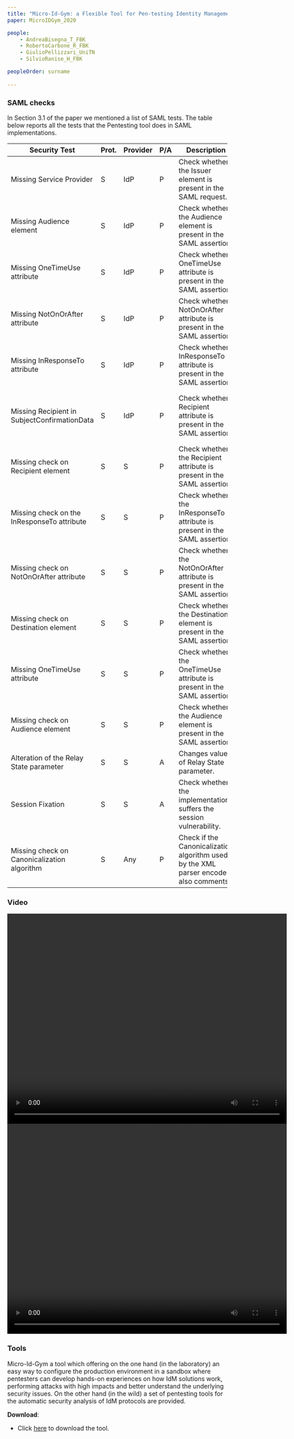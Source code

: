 ```yaml
---
title: "Micro-Id-Gym: a Flexible Tool for Pen-testing Identity Management Protocols in the Wild and in the Laboratory"
paper: MicroIDGym_2020

people:
    - AndreaBisegna_T_FBK
    - RobertoCarbone_R_FBK
    - GiulioPellizzari_UniTN
    - SilvioRanise_H_FBK

peopleOrder: surname
      
---
```


### SAML checks
In Section 3.1 of the paper we mentioned a list of SAML tests. The table below reports all the tests that the Pentesting tool does in SAML implementations.

|Security Test|Prot.|Provider |P/A|Description|Mitigation|
| ------------ | -- | ------- | - | --------- | -------- |
| Missing Service Provider | S | IdP | P | Check whether the Issuer element is present in the SAML request. | Configure the IdP to accept only SAML request with Issuer attribute. |
| Missing Audience element | S | IdP | P | Check whether the Audience element is present in the SAML assertion. | Configure the IdP to include Audience element in the SAML assertion. |
| Missing OneTimeUse attribute | S | IdP | P | Check whether OneTimeUse attribute is present in the SAML assertion. | Configure the IdP to include OneTimeUse attribute in the SAML assertion. |
| Missing NotOnOrAfter attribute | S | IdP | P | Check whether NotOnOrAfter attribute is present in the SAML assertion. | Configure the IdP to include NotOnOrAfter attribute in the SAML assertion. |
| Missing InResponseTo attribute | S | IdP | P | Check whether InResponseTo attribute is present in the SAML assertion. | Configure the IdP to include InResponseTo attribute in the SAML assertion. |
| Missing Recipient in SubjectConfirmationData | S | IdP | P | Check whether Recipient attribute is present in the SAML assertion. | Configure the IdP to include Recipient attribute in SubjectConfirmationData element of SAML assertion. |
| Missing check on Recipient element | S | S | P | Check whether the Recipient attribute is present in the SAML assertion. | Configure the Client to accept only SAML assertions with Recipient attribute. |
| Missing check on the InResponseTo attribute | S | S | P | Check whether the InResponseTo attribute is present in the SAML assertion. | Configure the Client to accept only SAML assertions with InResponseTo attribute. |
| Missing check on NotOnOrAfter attribute | S | S | P | Check whether the NotOnOrAfter attribute is present in the SAML assertion. | Configure the Client to accept only SAML assertions with NotOnOrAfter attribute. |
| Missing check on Destination element | S | S | P | Check whether the Destination element is present in the SAML assertion. | Configure the Client to accept only SAML assertions with Destination element. |
| Missing OneTimeUse attribute | S | S | P | Check whether the OneTimeUse attribute is present in the SAML assertion. | Configure the Client to accept only SAML assertions with OneTimeUse attribute. |
| Missing check on Audience element | S | S | P | Check whether the Audience element is present in the SAML assertion. | Configure the Client to accept only SAML assertions with Audience element. |
| Alteration of the Relay State parameter | S | S | A | Changes value of Relay State parameter. | Configure the Sanitize the value of Relay State parameter. |
| Session Fixation | S | S | A | Check whether the implementation suffers the session vulnerability. | Handle properly the user sessions. |
| Missing check on Canonicalization algorithm | S | Any | P | Check if the Canonicalization algorithm used by the XML parser encode also comments. | Change XML parser Canonicalization algorithm to one that includes comments. |



### Video
<video width="640" height="480" controls>
    <source src="assets/ETAA2020/[nomedelfile].[ext]" type="video/mp4">
</video>
<video width="640" height="480" controls>
    <source src="assets/ETAA2020/[nomedelfile].[ext]" type="video/mp4">
</video>

### Tools
Micro-Id-Gym a tool which offering on the one hand (in the laboratory) an easy way to configure the production environment in a sandbox where pentesters can develop hands-on experiences on how IdM solutions work, performing attacks with high impacts and better understand the underlying security issues. On the other hand (in the wild) a set of pentesting tools for the automatic security analysis of IdM protocols are provided.

**Download**:
- Click <a href="https://github.com/stfbk/micro-id-gym/">here</a> to download the tool.
